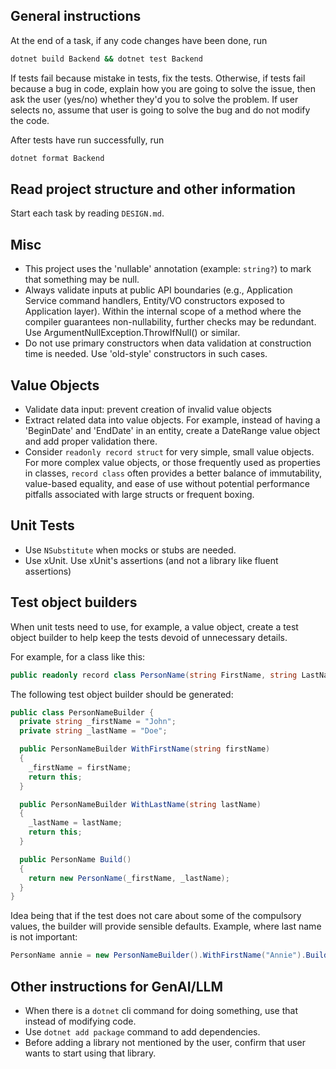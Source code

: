 ## General instructions

At the end of a task, if any code changes have been done, run
```bash
dotnet build Backend && dotnet test Backend
```
If tests fail because mistake in tests, fix the tests.
Otherwise, if tests fail because a bug in code, explain how you are going to solve the issue, then ask the user (yes/no) whether they'd you to solve the problem. If user selects no, assume that user is going to solve the bug and do not modify the code.

After tests have run successfully, run
```bash
dotnet format Backend
```

## Read project structure and other information

Start each task by reading `DESIGN.md`.


## Misc
- This project uses the 'nullable' annotation (example: `string?`) to mark that something may be null.
-  Always validate inputs at public API boundaries (e.g., Application Service command handlers, Entity/VO constructors exposed to Application layer). Within the internal scope of a method where the compiler guarantees non-nullability, further checks may be redundant. Use ArgumentNullException.ThrowIfNull() or similar.
- Do not use primary constructors when data validation at construction time is needed. Use 'old-style' constructors in such cases.

## Value Objects
- Validate data input: prevent creation of invalid value objects
- Extract related data into value objects. For example, instead of having a 'BeginDate' and 'EndDate' in an entity, create a DateRange value object and add proper validation there.
- Consider `readonly record struct` for very simple, small value objects. For more complex value objects, or those frequently used as properties in classes, `record class` often provides a better balance of immutability, value-based equality, and ease of use without potential performance pitfalls associated with large structs or frequent boxing.

## Unit Tests
- Use `NSubstitute` when mocks or stubs are needed.
- Use xUnit. Use xUnit's assertions (and not a library like fluent assertions)

## Test object builders

When unit tests need to use, for example, a value object, create a test object builder to help keep the tests devoid of unnecessary details.

For example, for a class like this:
```csharp
public readonly record class PersonName(string FirstName, string LastName);
```
The following test object builder should be generated:
```csharp
public class PersonNameBuilder {
  private string _firstName = "John";
  private string _lastName = "Doe";

  public PersonNameBuilder WithFirstName(string firstName)
  {
    _firstName = firstName;
    return this;
  }

  public PersonNameBuilder WithLastName(string lastName)
  {
    _lastName = lastName;
    return this;
  }

  public PersonName Build()
  {
    return new PersonName(_firstName, _lastName);
  }
}
```

Idea being that if the test does not care about some of the compulsory values, the builder will provide sensible defaults.
Example, where last name is not important: 
```csharp
PersonName annie = new PersonNameBuilder().WithFirstName("Annie").Build();  
```

## Other instructions for GenAI/LLM
- When there is a `dotnet` cli command for doing something, use that instead of modifying code.
- Use `dotnet add package` command to add dependencies.
- Before adding a library not mentioned by the user, confirm that user wants to start using that library.
